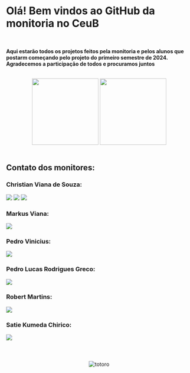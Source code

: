 # Olá! Bem vindos ao GitHub da monitoria no CeuB 

<br/>

**Aqui estarão todos os projetos feitos pela monitoria e pelos alunos que postarm começando pelo projeto do primeiro semestre de 2024. Agradecemos a participação de todos e procuramos juntos**

<br/>

<div align="center">
  <img height="180cm" src="https://github-readme-stats.vercel.app/api?username=monitoresceub&show_icons=true&theme=jolly"/>
  <img height="180cm" src="https://github-readme-stats.vercel.app/api/top-langs/?username=monitoresceub&layout=compact&langs_count=16&theme=jolly"/>
</div>

<br/>

## Contato dos monitores:

### Christian Viana de Souza:

<div style="display: inline_block">
  <a href="https://github.com/AceEvann" target="_blank"><img src="https://img.shields.io/badge/GitHub-100000?style=for-the-badge&logo=github&logoColor=white" /></a>
  <a href="mailto:christian.vs@sempreceub.com"><img src="https://img.shields.io/badge/-Gmail-%23333?style=for-the-badge&logo=gmail&logoColor=white" target="_blank"></a>
  <a href="https://www.linkedin.com/in/christian-viana-de-souza-4aaa81236/" target="_blank"><img src="https://img.shields.io/badge/-LinkedIn-%230077B5?style=for-the-badge&logo=linkedin&logoColor=white" target="_blank"></a> 
</div>

### Markus Viana:

<div style="display: inline_block">
  <a href="https://github.com/hahahonline" target="_blank"><img src="https://img.shields.io/badge/GitHub-100000?style=for-the-badge&logo=github&logoColor=white" /></a>
</div>

### Pedro Vinicius:

<div style="display: inline_block">
  <a href="https://github.com/pedrodris" target="_blank"><img src="https://img.shields.io/badge/GitHub-100000?style=for-the-badge&logo=github&logoColor=white" /></a>
</div>
       
### Pedro Lucas Rodrigues Greco:

<div style="display: inline_block">
  <a href="https://github.com/GoGreco" target="_blank"><img src="https://img.shields.io/badge/GitHub-100000?style=for-the-badge&logo=github&logoColor=white" /></a>
</div>

### Robert Martins:

<div style="display: inline_block">
  <a href="https://github.com/Robert-Martins-S" target="_blank"><img src="https://img.shields.io/badge/GitHub-100000?style=for-the-badge&logo=github&logoColor=white" /></a>
</div>
       
### Satie Kumeda Chirico:

<div style="display: inline_block">
  <a href="https://github.com/sati-e" target="_blank"><img src="https://img.shields.io/badge/GitHub-100000?style=for-the-badge&logo=github&logoColor=white" /></a>
</div>    

#

<br/>

<div align="center">
  <img alaing=center alt="totoro" src="https://user-images.githubusercontent.com/74038190/225813708-98b745f2-7d22-48cf-9150-083f1b00d6c9.gif" />
</div>
